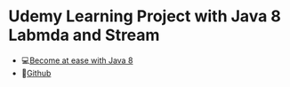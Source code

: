 # Udemy Learning Project with Java 8 Labmda and Stream
- :computer:[Become at ease with Java 8](https://www.udemy.com/course/become-at-ease-with-java-8/)
- :link:[Github](https://github.com/Elqoo/Experience-Java-8)
